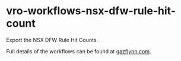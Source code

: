 # vro-workflows-nsx-dfw-rule-hit-count
Export the NSX DFW Rule Hit Counts.

Full details of the workflows can be found at [gazflynn.com](https://gazflynn.com/technology/vmware/extracting-nsx-dfw-rule-hit-counts/).

